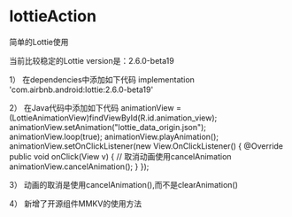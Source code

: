 # lottieAction
简单的Lottie使用

当前比较稳定的Lottie version是：2.6.0-beta19

1） 在dependencies中添加如下代码
 implementation 'com.airbnb.android:lottie:2.6.0-beta19'

2） 在Java代码中添加如下代码
 animationView = (LottieAnimationView)findViewById(R.id.animation_view);
        animationView.setAnimation("lottie_data_origin.json");
        animationView.loop(true);
        animationView.playAnimation();
        animationView.setOnClickListener(new View.OnClickListener() {
            @Override
            public void onClick(View v) {
                // 取消动画使用cancelAnimation
                animationView.cancelAnimation();
            }
});

3） 动画的取消是使用cancelAnimation(),而不是clearAnimation()

4） 新增了开源组件MMKV的使用方法
